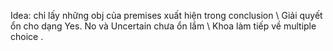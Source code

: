 Idea: chỉ lấy những obj của premises xuất hiện trong conclusion \\
Giải quyết ổn cho dạng Yes. No và Uncertain chưa ổn lắm \\
Khoa làm tiếp về multiple choice .
